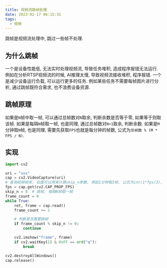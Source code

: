 ```yaml
---
title: 视频流跳帧处理
date: 2023-02-17 06:15:31
tags:
  - 视频
---
```


跳帧是视频流处理中, 跳过一些帧不处理.

## 为什么跳帧

一个是设备性能低, 无法实时处理视频流, 导致任务堆积, 造成程序报错无法运行. 例如在分析RTSP视频流的时候, AI推理太慢, 导致视频流接收堆积, 程序报错.
一个是减少设备运行负载, 可以运行更多的任务. 例如某些任务不需要每帧图片进行分析, 通过跳帧既符合需求, 也不浪费设备资源.

## 跳帧原理

如果是`N`帧中取一帧, 可以通过总帧数对`N`取余, 判断余数是否等于零, 如果等于则取该帧.
如果是每隔`N`帧取一帧, 也是同理, 通过总帧数对`N+1`取余, 判断余数.
如果是`M`分钟取`N`帧, 也是同理, 需要先获取`FPS`也就是每分钟的帧数, 公式为`总帧数 % (M * FPS / N)`.

## 实现

```python
import cv2

uri = "xxx"
cap = cv2.VideoCapture(uri)
# 查询视频帧率. 后面可以用来计算skip_n参数, 例如1分钟取3帧, 公式为int(1*fps/3), 假设fps是24, 则skip_n为8.
fps = cap.get(cv2.CAP_PROP_FPS)
skip_n = 8  # 跳帧, 每隔N帧取一帧
frame_count = 0
while True:
    ret, frame = cap.read()
    frame_count += 1

    # 判断是否需要跳帧
    if frame_count % skip_n != 0:
        continue

    cv2.imshow("frame", frame)
    if cv2.waitKey(1) & 0xFF == ord("q"):
        break

cv2.destroyAllWindows()
cap.release()
```

